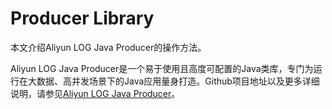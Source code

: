 # Producer Library

本文介绍Aliyun LOG Java Producer的操作方法。

Aliyun LOG Java Producer是一个易于使用且高度可配置的Java类库，专门为运行在大数据、高并发场景下的Java应用量身打造。Github项目地址以及更多详细说明，请参见[Aliyun LOG Java Producer](https://github.com/aliyun/aliyun-log-producer)。

